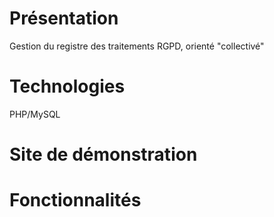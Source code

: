 # Présentation
Gestion du registre des traitements RGPD, orienté "collectivé"

# Technologies
PHP/MySQL

# Site de démonstration

# Fonctionnalités
